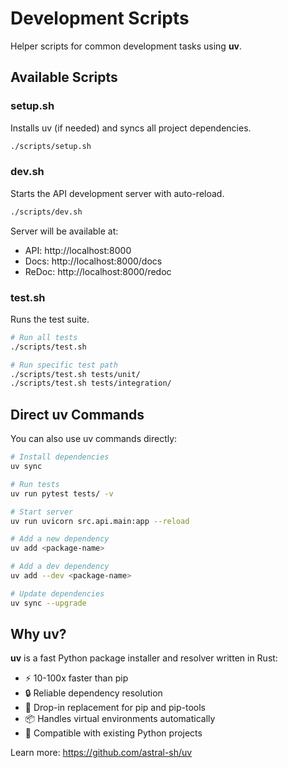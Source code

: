 # Development Scripts

Helper scripts for common development tasks using **uv**.

## Available Scripts

### setup.sh
Installs uv (if needed) and syncs all project dependencies.

```bash
./scripts/setup.sh
```

### dev.sh
Starts the API development server with auto-reload.

```bash
./scripts/dev.sh
```

Server will be available at:
- API: http://localhost:8000
- Docs: http://localhost:8000/docs
- ReDoc: http://localhost:8000/redoc

### test.sh
Runs the test suite.

```bash
# Run all tests
./scripts/test.sh

# Run specific test path
./scripts/test.sh tests/unit/
./scripts/test.sh tests/integration/
```

## Direct uv Commands

You can also use uv commands directly:

```bash
# Install dependencies
uv sync

# Run tests
uv run pytest tests/ -v

# Start server
uv run uvicorn src.api.main:app --reload

# Add a new dependency
uv add <package-name>

# Add a dev dependency
uv add --dev <package-name>

# Update dependencies
uv sync --upgrade
```

## Why uv?

**uv** is a fast Python package installer and resolver written in Rust:

- ⚡ 10-100x faster than pip
- 🔒 Reliable dependency resolution
- 🎯 Drop-in replacement for pip and pip-tools
- 📦 Handles virtual environments automatically
- 🔄 Compatible with existing Python projects

Learn more: https://github.com/astral-sh/uv
